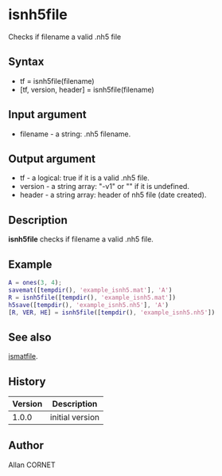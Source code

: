 

# isnh5file

Checks if filename a valid .nh5 file

## Syntax

- tf = isnh5file(filename)
- [tf, version, header] = isnh5file(filename)

## Input argument

 - filename - a string: .nh5 filename.

## Output argument

 - tf - a logical: true if it is a valid .nh5 file.
 - version - a string array: "-v1" or "" if it is undefined.
 - header - a string array: header of nh5 file (date created).

## Description


  <p><b>isnh5file</b> checks if filename a valid .nh5 file.</p>


## Example

```matlab
A = ones(3, 4);
savemat([tempdir(), 'example_isnh5.mat'], 'A')
R = isnh5file([tempdir(), 'example_isnh5.mat'])
h5save([tempdir(), 'example_isnh5.nh5'], 'A')
[R, VER, HE] = isnh5file([tempdir(), 'example_isnh5.nh5'])
```

## See also

[ismatfile](../matio/ismatfile.md).
## History

|Version|Description|
|------|------|
|1.0.0|initial version|


## Author

Allan CORNET



